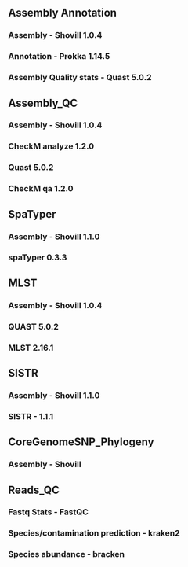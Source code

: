 ## Assembly Annotation
### Assembly - Shovill 1.0.4 
### Annotation - Prokka 1.14.5
### Assembly Quality stats - Quast 5.0.2

## Assembly_QC    
### Assembly - Shovill 1.0.4  
### CheckM analyze 1.2.0
### Quast 5.0.2
### CheckM qa   1.2.0

## SpaTyper 
### Assembly - Shovill 1.1.0
### spaTyper 0.3.3

## MLST
### Assembly - Shovill 1.0.4 
### QUAST 5.0.2
### MLST 2.16.1

## SISTR
### Assembly - Shovill 1.1.0     
### SISTR - 1.1.1

## CoreGenomeSNP_Phylogeny
### Assembly - Shovill

## Reads_QC 
### Fastq Stats - FastQC
### Species/contamination prediction - kraken2
### Species abundance - bracken

